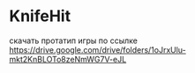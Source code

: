# KnifeHit
скачать протатип игры по ссылке https://drive.google.com/drive/folders/1oJrxUlu-mkt2KnBLOTo8zeNmWG7V-eJL
